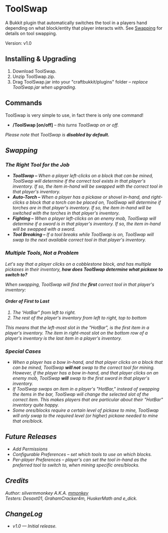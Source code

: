<h1>ToolSwap</h1>
<p>A Bukkit plugin that automatically switches the tool in a players hand depending on what block/entity that player interacts with. See <a href="https://github.com/mmonkey/ToolSwap/tree/master#swapping">Swapping</a> for details on tool swapping.</p>
<p>Version: v1.0</p>

<h2>Installing & Upgrading</h2>
<ol>
  <li>Download ToolSwap.</li>
  <li>Unzip ToolSwap.zip.</li>
  <li>Drag ToolSwap.jar into your "craftbukkit/plugins" folder <em>&ndash; replace ToolSwap.jar when upgrading.</em></li>
</ol>

<h2>Commands</h2>
<p>ToolSwap is very simple to use, in fact there is only one command!</p>
<ul>
  <li><b>/ToolSwap [on/off]</b> <em>&ndash; this turns ToolSwap on or off.<em></li>
</ul>
<p>Please note that ToolSwap is <b>disabled by default.</b></p>

<h2>Swapping</h2>

<h3>The Right Tool for the Job</h3>
<ul>
  <li><b>ToolSwap &ndash;</b> When a player left-clicks on a block that can be mined, ToolSwap will determine if the correct tool exists in that player's inventory.  If so, the item in-hand will be swapped with the correct tool in that player's inventory.</li>
  <li><b>Auto-Torch &ndash;</b> When a player has a pickaxe or shovel in-hand, and right-clicks a block that a torch can be placed on, ToolSwap will determine if torches are in that player's inventory. If so, the item in-hand will be switched with the torches in that player's inventory.</li>
  <li><b>Fighting &ndash;</b> When a player left-clicks on an enemy mob, ToolSwap will determine if a sword is in that player's inventory. If so, the item in-hand will be swapped with a sword.</li>
  <li><b>Tool Breaking &ndash;</b> If a tool breaks while ToolSwap is on, ToolSwap will swap to the next available correct tool in that player's inventory.</li>
</ul>
    
<h3>Multiple Tools, Not a Problem</h3>
<p>Let's say that a player clicks on a cobblestone block, and has multiple pickaxes in their inventory, <b>how does ToolSwap determine what pickaxe to switch to?</b></p>
<p>When swapping, ToolSwap will find the <b>first</b> correct tool in that player's inventory:</p>

<h4>Order of First to Last</h4>
<ol>
  <li>The 'HotBar" from left to right.</li>
  <li>The rest of the player's inventory from left to right, top to bottom</li>
</ol>
<p>This means that the left-most slot in the "HotBar", is the <em>first</em> item in a player's inventory. The item in right-most slot on the bottom row of a player's inventory is the <em>last</em> item in a player's inventory.</p>

<h3>Special Cases</h3>
<ul>
  <li>When a player has a bow in-hand, and that player clicks on a block that can be mined, ToolSwap <b>will not</b> swap to the correct tool for mining. However, if the player has a bow in-hand, and that player clicks on an enemy mob, ToolSwap <b>will</b> swap to the first sword in that player's inventory.</li>
  <li>If ToolSwap swaps an item in a player's "HotBar," instead of swapping the items in the bar, ToolSwap will change the selected slot of the correct item. This makes players that are particular about their "HotBar" inventory quite happy.</li>
  <li>Some ores/blocks require a certain level of pickaxe to mine, ToolSwap will only swap to the required level (or higher) pickaxe needed to mine that ore/block.</li>
</ul>

<h2>Future Releases</h2>
<ul>
  <li>Add Permissions</li>
  <li>Configurable Preferences &ndash; set which tools to use on which blocks.</li>
  <li>Per-player Preferences &ndash; player's can set the tool in-hand as the preferred tool to switch to, when mining specific ores/blocks.</li>
</ul>

<h2>Credits</h2>
<p>Author: silvermmonkey A.K.A. <a href="http://forums.bukkit.org/members/mmonkey.90802399/">mmonkey</a><br>
Testers: Desaxt01, GrahamCracker4m, HuskerMath and e_dick.</p>

<h2>ChangeLog</h2>
<ul>
  <li>v1.0 <em>&mdash; Initial release.</em></li>
</ul>